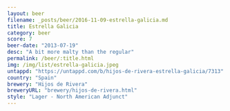 ```yaml
---
layout: beer
filename: _posts/beer/2016-11-09-estrella-galicia.md
title: Estrella Galicia
category: beer
score: 7
beer-date: "2013-07-19"
desc: "A bit more malty than the regular"
permalink: /beer/:title.html
img: /img/list/estrella-galicia.jpeg
untappd: "https://untappd.com/b/hijos-de-rivera-estrella-galicia/7313"
country: "Spain"
brewery: "Hijos de Rivera"
breweryURL: "brewery/hijos-de-rivera.html"
style: "Lager - North American Adjunct"
---
```

